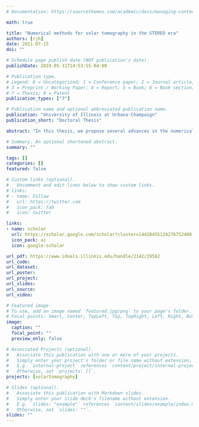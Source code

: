 ```yaml
---
# Documentation: https://sourcethemes.com/academic/docs/managing-content/

math: true

title: "Numerical methods for solar tomography in the STEREO era"
authors: [rjh]
date: 2011-07-15
doi: ""

# Schedule page publish date (NOT publication's date).
publishDate: 2019-05-31T14:53:55-04:00

# Publication type.
# Legend: 0 = Uncategorized; 1 = Conference paper; 2 = Journal article;
# 3 = Preprint / Working Paper; 4 = Report; 5 = Book; 6 = Book section;
# 7 = Thesis; 8 = Patent
publication_types: ["7"]

# Publication name and optional abbreviated publication name.
publication: "University of Illinois at Urbana-Champaign"
publication_short: "Doctoral Thesis"

abstract: "In this thesis, we propose several advances in the numerical and computational algorithms that are used to determine tomographic estimates of physical parameters in the solar corona. We focus on methods for both global dynamic estimation of the coronal electron density and estimation of local transient phenomena, such as coronal mass ejections, from empirical observations acquired by instruments onboard the STEREO spacecraft. We present a first look at tomographic reconstructions of the solar corona from multiple points-of-view, which motivates the developments in this thesis. In particular, we propose a method for linear equality constrained state estimation that leads toward more physical global dynamic solar tomography estimates. We also present a formulation of the local static estimation problem, i.e., the tomographic estimation of local events and structures like coronal mass ejections, that couples the tomographic imaging problem to a phase field based level set method. This formulation will render feasible the 3D tomography of coronal mass ejections from limited observations. Finally, we develop a scalable algorithm for ray tracing dense meshes, which allows efficient computation of many of the tomographic projection matrices needed for the applications in this thesis."

# Summary. An optional shortened abstract.
summary: ""

tags: []
categories: []
featured: false

# Custom links (optional).
#   Uncomment and edit lines below to show custom links.
# links:
# - name: Follow
#   url: https://twitter.com
#   icon_pack: fab
#   icon: twitter

links:
- name: scholar
  url: https://scholar.google.com/scholar?cluster=14428455129276752408
  icon_pack: ai
  icon: google-scholar

url_pdf: https://www.ideals.illinois.edu/handle/2142/29562
url_code:
url_dataset:
url_poster:
url_project:
url_slides:
url_source:
url_video:

# Featured image
# To use, add an image named `featured.jpg/png` to your page's folder. 
# Focal points: Smart, Center, TopLeft, Top, TopRight, Left, Right, BottomLeft, Bottom, BottomRight.
image:
  caption: ""
  focal_point: ""
  preview_only: false

# Associated Projects (optional).
#   Associate this publication with one or more of your projects.
#   Simply enter your project's folder or file name without extension.
#   E.g. `internal-project` references `content/project/internal-project/index.md`.
#   Otherwise, set `projects: []`.
projects: [solartomography]

# Slides (optional).
#   Associate this publication with Markdown slides.
#   Simply enter your slide deck's filename without extension.
#   E.g. `slides: "example"` references `content/slides/example/index.md`.
#   Otherwise, set `slides: ""`.
slides: ""
---
```

